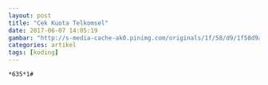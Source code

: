 ```yaml
---
layout: post
title: "Cek Kuota Telkomsel"
date: 2017-06-07 14:05:19
gambar: "http://s-media-cache-ak0.pinimg.com/originals/1f/58/d9/1f58d9a7d04628cff39f9df64623fcbf.jpg"
categories: artikel
tags: [koding]
---
```


```
*635*1#
```